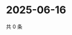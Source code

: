 # 2025-06-16

共 0 条

<!-- BEGIN ZHIHUQUESTIONS -->
<!-- 最后更新时间 Mon Jun 16 2025 10:49:59 GMT+0800 (China Standard Time) -->

<!-- END ZHIHUQUESTIONS -->
